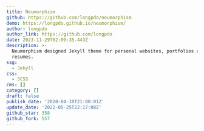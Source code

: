 ```yaml
---
title: Neumorphism
github: https://github.com/longpdo/neumorphism
demo: https://longpdo.github.io/neumorphism/
author: longpdo
author_link: https://github.com/longpdo
date: 2023-11-29T02:09:35.443Z
description: >-
  Neumorphism designed Jekyll theme for personal websites, portfolios and
  resumes.
ssg:
  - Jekyll
css:
  - SCSS
cms: []
category: []
draft: false
publish_date: '2020-04-10T21:08:01Z'
update_date: '2022-05-25T22:17:08Z'
github_star: 358
github_fork: 557
---
```

